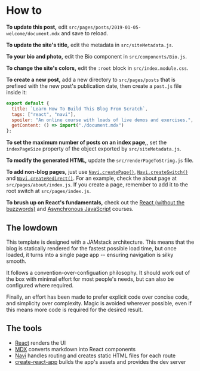 # How to

**To update this post,** edit `src/pages/posts/2019-01-05-welcome/document.mdx` and save to reload.

**To update the site's title,** edit the metadata in `src/siteMetadata.js`.

**To your bio and photo,** edit the Bio component in `src/components/Bio.js`.

<!--**To learn how to build your own JAMStack app**, join the [React In Practice](https://frontarm.com/courses/react-in-practice/) course by [James K Nelson](https://twitter.com/james_k_nelson), where you'll build this blog from scratch.-->

**To change the site's colors,** edit the `:root` block in `src/index.module.css`.

**To create a new post,** add a new directory to `src/pages/posts` that is prefixed with the new post's publication date, then create a `post.js` file inside it:

```jsx
export default {
  title: `Learn How To Build This Blog From Scratch`,
  tags: ["react", "navi"],
  spoiler: "An online course with loads of live demos and exercises.",
  getContent: () => import("./document.mdx")
};
```

**To set the maximum number of posts on an index page,**, set the `indexPageSize` property of the object exported by `src/siteMetadata.js`.

**To modify the generated HTML,** update the `src/renderPageToString.js` file.

**To add non-blog pages,** just use [`Navi.createPage()`](https://frontarm.com/navi/reference/declarations/#createpage), [`Navi.createSwitch()`](https://frontarm.com/navi/reference/declarations/#createswitch) and [`Navi.createRedirect()`](https://frontarm.com/navi/reference/declarations/#createredirect). For an example, check the about page at `src/pages/about/index.js`. If you create a page, remember to add it to the root switch at `src/pages/index.js`.

**To brush up on React's fundamentals,** check out the [React (without the buzzwords)](https://frontarm.com/courses/learn-raw-react/) and [Asynchronous JavaScript](https://frontarm.com/courses/async-javascript/) courses.

## The lowdown

This template is designed with a JAMstack architecture. This means that the blog is statically rendered for the fastest possible load time, but once loaded, it turns into a single page app -- ensuring navigation is silky smooth.

It follows a convention-over-configuation philosophy. It should work out of the box with minimal effort for most people's needs, but can also be configured where required.

Finally, an effort has been made to prefer explicit code over concise code, and simplicity over complexity. Magic is avoided wherever possible, even if this means more code is required for the desired result.

## The tools

- [React](https://reactjs.org) renders the UI
- [MDX](https://mdxjs.com) converts markdown into React components
- [Navi](https://frontarm.com/navi/) handles routing and creates static HTML files for each route
- [create-react-app](https://reactjs.org/docs/create-a-new-react-app.html) builds the app's assets and provides the dev server

